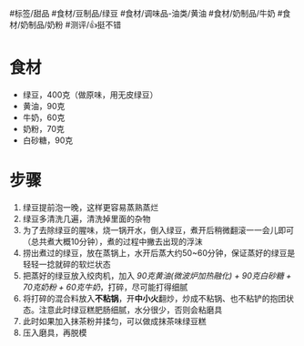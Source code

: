 #标签/甜品 
#食材/豆制品/绿豆 #食材/调味品-油类/黄油 #食材/奶制品/牛奶 #食材/奶制品/奶粉 
#测评/👍挺不错 

# 食材
- 绿豆，400克（做原味，用无皮绿豆）
- 黄油，90克
- 牛奶，60克
- 奶粉，70克
- 白砂糖，90克

# 步骤
1. 绿豆提前泡一晚，这样更容易蒸熟蒸烂
2. 绿豆多清洗几遍，清洗掉里面的杂物
3. 为了去除绿豆的腥味，烧一锅开水，倒入绿豆，煮开后稍微翻滚一一会儿即可（总共煮大概10分钟），煮的过程中撇去出现的浮沫
4. 捞出煮过的绿豆，放在蒸锅上，水开后蒸大约50~60分钟，保证蒸好的绿豆是轻轻一捻就碎的软烂状态
5. 把蒸好的绿豆放入绞肉机，加入 *90克黄油(微波炉加热融化) + 90克白砂糖 + 70克奶粉 + 60克牛奶*，打碎，尽可能打得细腻
6. 将打碎的混合料放入**不粘锅**，开**中小火**翻炒，炒成不粘锅、也不粘铲的抱团状态。注意此时绿豆糕肥肠细腻，水分很少，否则会粘磨具
7. 此时如果加入抹茶粉并揉匀，可以做成抹茶味绿豆糕
8. 压入磨具，再脱模